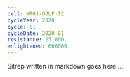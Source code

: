 ```yaml
---
cell: NR01-GOLF-12
cycleYear: 2020
cycle: 01
cycleDate: 2020-01
resistance: 231000
enlightened: 666000 
---
```

Sitrep written in markdown goes here.... 